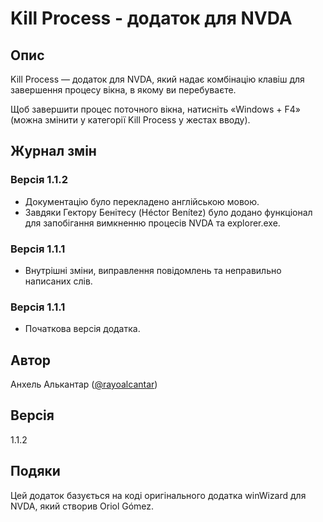 # Kill Process - додаток для NVDA

## Опис

Kill Process — додаток для NVDA, який надає комбінацію клавіш для завершення процесу вікна, в якому ви перебуваєте. 

Щоб завершити процес поточного вікна, натисніть «Windows + F4» (можна змінити у категорії Kill Process у жестах вводу).

## Журнал змін

### Версія 1.1.2

- Документацію було перекладено англійською мовою.
- Завдяки Гектору Бенітесу (Héctor Benítez) було додано функціонал для запобігання вимкненню процесів NVDA та explorer.exe.

### Версія 1.1.1

- Внутрішні зміни, виправлення повідомлень та неправильно написаних слів.

### Версія 1.1.1

- Початкова версія додатка.

## Автор

Анхель Алькантар ([@rayoalcantar](https://www.twitter.com/rayoalcantar))

## Версія

1.1.2

## Подяки

Цей додаток базується на коді оригінального додатка winWizard для NVDA, який створив Oriol Gómez.
